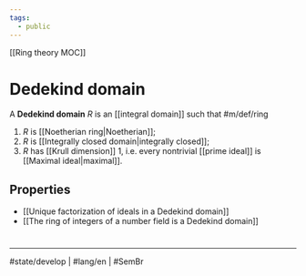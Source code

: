```yaml
---
tags:
  - public
---
```

[[Ring theory MOC]]
# Dedekind domain

A **Dedekind domain** $R$ is an [[integral domain]] such that #m/def/ring 

1. $R$ is [[Noetherian ring|Noetherian]];
2. $R$ is [[Integrally closed domain|integrally closed]];
3. $R$ has [[Krull dimension]] $1$, i.e. every nontrivial [[prime ideal]] is [[Maximal ideal|maximal]].

## Properties

- [[Unique factorization of ideals in a Dedekind domain]]
- [[The ring of integers of a number field is a Dedekind domain]]

#
---
#state/develop | #lang/en | #SemBr
